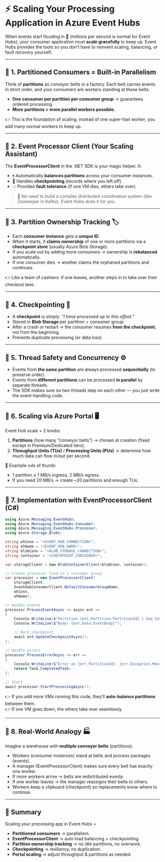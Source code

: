 # ⚡ Scaling Your Processing Application in Azure Event Hubs

When events start flooding in 🚀 (millions per second is normal for Event Hubs), your consumer application must **scale gracefully** to keep up. Event Hubs provides the tools so you don’t have to reinvent scaling, balancing, or fault recovery yourself.

---

## 🔹 1. Partitioned Consumers = Built-in Parallelism

Think of **partitions** as conveyor belts in a factory.
Each belt carries events in strict order, and your consumers are workers standing at these belts.

- **One consumer per partition per consumer group** → guarantees ordered processing.
- **More partitions = more parallel workers possible.**

👉 This is the foundation of scaling: instead of one super-fast worker, you add many normal workers to keep up.

---

## 🔹 2. Event Processor Client (Your Scaling Assistant)

The **EventProcessorClient** in the .NET SDK is your magic helper. It:

- 🌀 Automatically **balances partitions** across your consumer instances.
- 📝 Handles **checkpointing** (records where you left off).
- 💥 Provides **fault tolerance** (if one VM dies, others take over).

> 💖 No need to build a complex distributed coordination system (like Zookeeper in Kafka). Event Hubs does it for you.

---

## 🔹 3. Partition Ownership Tracking 🏷️

- Each **consumer instance** gets a **unique ID**.
- When it starts, it **claims ownership** of one or more partitions via a **checkpoint store** (usually Azure Blob Storage).
- If you scale out by adding more consumers → ownership is **rebalanced** automatically.
- If one consumer dies → another claims the orphaned partitions and continues.

👉 Like a team of cashiers: if one leaves, another steps in to take over their checkout lane.

---

## 🔹 4. Checkpointing 📝

- A **checkpoint** is simply: _“I have processed up to this offset.”_
- Stored in **Blob Storage** per partition + consumer group.
- After a crash or restart → the consumer resumes **from the checkpoint**, not from the beginning.
- Prevents duplicate processing (or data loss).

---

## 🔹 5. Thread Safety and Concurrency ⚙️

- Events from **the same partition** are always processed **sequentially** (to preserve order).
- Events from **different partitions** can be processed **in parallel** by separate threads.
- The SDK makes sure no two threads step on each other — you just write the event-handling code.

---

## 🔹 6. Scaling via Azure Portal 🖥️

Event Hub scale = 2 knobs:

1. **Partitions** (how many “conveyor belts”) → chosen at creation (fixed except in Premium/Dedicated tiers).
2. **Throughput Units (TUs)** / **Processing Units (PUs)** → determine how much data can flow in/out per second.

📌 Example rule of thumb:

- 1 partition ≈ 1 MB/s ingress, 2 MB/s egress.
- If you need 20 MB/s → create ~20 partitions and enough TUs.

---

## 🔹 7. Implementation with EventProcessorClient (C#)

```csharp
using Azure.Messaging.EventHubs;
using Azure.Messaging.EventHubs.Consumer;
using Azure.Messaging.EventHubs.Processor;
using Azure.Storage.Blobs;

string ehConn = "<EVENT_HUB_CONNECTION>";
string ehName = "<EVENT_HUB_NAME>";
string blobConn = "<BLOB_STORAGE_CONNECTION>";
string container = "<CHECKPOINT_CONTAINER>";

var storageClient = new BlobContainerClient(blobConn, container);

// Create processor tied to a consumer group
var processor = new EventProcessorClient(
    storageClient,
    EventHubConsumerClient.DefaultConsumerGroupName,
    ehConn,
    ehName);

// Handle events
processor.ProcessEventAsync += async evt =>
{
    Console.WriteLine($"Partition {evt.Partition.PartitionId} | Seq {evt.Data.SequenceNumber}");
    Console.WriteLine($"Body: {evt.Data.EventBody}");

    // Mark checkpoint
    await evt.UpdateCheckpointAsync();
};

// Handle errors
processor.ProcessErrorAsync += err =>
{
    Console.WriteLine($"Error on {err.PartitionId}: {err.Exception.Message}");
    return Task.CompletedTask;
};

// Start
await processor.StartProcessingAsync();
```

👉 If you add more VMs running this code, they’ll **auto-balance partitions** between them.  
👉 If one VM goes down, the others take over seamlessly.

---

## 🔹 8. Real-World Analogy 🏭

Imagine a warehouse with **multiple conveyor belts** (partitions).

- Workers (consumer instances) stand at belts and process packages (events).
- A manager (EventProcessorClient) makes sure every belt has exactly one worker.
- If more workers arrive → belts are redistributed evenly.
- If one worker leaves → the manager reassigns their belts to others.
- Workers keep a clipboard (checkpoint) so replacements know where to continue.

---

## 🏁 Summary

Scaling your processing app in Event Hubs =

- **Partitioned consumers** → parallelism.
- **EventProcessorClient** → auto load balancing + checkpointing.
- **Partition ownership tracking** → no idle partitions, no overwork.
- **Checkpointing** → resiliency, no duplication.
- **Portal scaling** → adjust throughput & partitions as needed.

